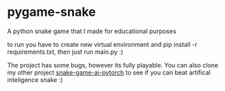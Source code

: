 # pygame-snake

A python snake game that I made for educational purposes

to run you have to create new virtual environment and pip install -r requirements.txt, then just run main.py :)

The project has some bugs, however its fully playable. You can also clone my other project [snake-game-ai-pytorch](https://github.com/papadi166/snake-game-ai-pytorch) to see if you can beat artifical inteligence snake :)
